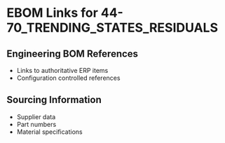 # EBOM Links for 44-70_TRENDING_STATES_RESIDUALS

## Engineering BOM References
- Links to authoritative ERP items
- Configuration controlled references

## Sourcing Information
- Supplier data
- Part numbers
- Material specifications
